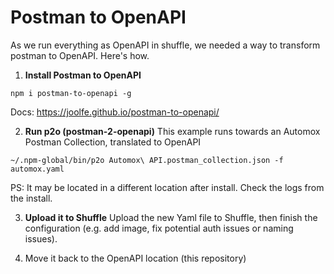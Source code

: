 # Postman to OpenAPI
As we run everything as OpenAPI in shuffle, we needed a way to transform postman to OpenAPI. Here's how.


1. **Install Postman to OpenAPI**
```
npm i postman-to-openapi -g
```

Docs: https://joolfe.github.io/postman-to-openapi/

2. **Run p2o (postman-2-openapi)**
This example runs towards an Automox Postman Collection, translated to OpenAPI
```
~/.npm-global/bin/p2o Automox\ API.postman_collection.json -f automox.yaml
```

PS: It may be located in a different location after install. Check the logs from the install.

3. **Upload it to Shuffle**
Upload the new Yaml file to Shuffle, then finish the configuration (e.g. add image, fix potential auth issues or naming issues).

4. Move it back to the OpenAPI location (this repository)
